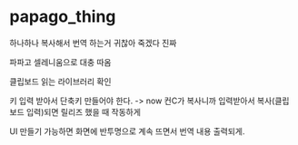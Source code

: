 # papago_thing
하나하나 복사해서 번역 하는거 귀찮아 죽겠다 진짜

파파고 셀레니움으로 대충 따옴

클립보드 읽는 라이브러리 확인

키 입력 받아서 단축키 만들어야 한다. -> now
  컨C가 복사니까 입력받아서 복사(클립보드 입력)되면 릴리즈 했을 때 작동하게
 
UI 만들기
  가능하면 화면에 반투명으로 계속 뜨면서 번역 내용 출력되게.
